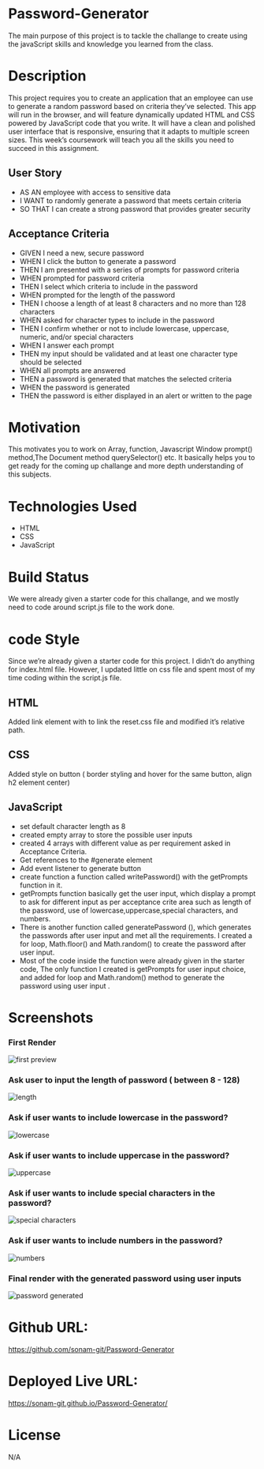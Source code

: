 # Password-Generator
The main purpose of this project is to tackle the challange to create using the javaScript skills and knowledge you learned from the class.

# Description
This project requires you to create an application that an employee can use to generate a random password based on criteria they’ve selected. This app will run in the browser, and will feature dynamically updated HTML and CSS powered by JavaScript code that you write. It will have a clean and polished user interface that is responsive, ensuring that it adapts to multiple screen sizes. This week’s coursework will teach you all the skills you need to succeed in this assignment.

## User Story
* AS AN employee with access to sensitive data
* I WANT to randomly generate a password that meets certain criteria
* SO THAT I can create a strong password that provides greater security
## Acceptance Criteria
* GIVEN I need a new, secure password
* WHEN I click the button to generate a password
* THEN I am presented with a series of prompts for password criteria
* WHEN prompted for password criteria
* THEN I select which criteria to include in the password
* WHEN prompted for the length of the password
* THEN I choose a length of at least 8 characters and no more than 128 characters
* WHEN asked for character types to include in the password
* THEN I confirm whether or not to include lowercase, uppercase, numeric, and/or special characters
* WHEN I answer each prompt
* THEN my input should be validated and at least one character type should be selected
* WHEN all prompts are answered
* THEN a password is generated that matches the selected criteria
* WHEN the password is generated
* THEN the password is either displayed in an alert or written to the page
# Motivation
This motivates you to work on Array, function, Javascript Window prompt() method,The Document method querySelector() etc. It basically helps you to get ready for the coming up challange and more depth understanding of this subjects.

# Technologies Used
* HTML
* CSS
* JavaScript
# Build Status
We were already given a starter code for this challange, and we mostly need to code around script.js file to the work done.

# code Style
Since we’re already given a starter code for this project. I didn’t do anything for index.html file. However, I updated little on css file and spent most of my time coding within the script.js file.

## HTML
Added link element with to link the reset.css file and modified it’s relative path.
## CSS
Added style on button ( border styling and hover for the same button, align h2 element center)
## JavaScript
* set default character length as 8
* created empty array to store the possible user inputs
* created 4 arrays with different value as per requirement asked in Acceptance Criteria.
* Get references to the #generate element
* Add event listener to generate button
* create function a function called writePassword() with the getPrompts function in it.
* getPrompts function basically get the user input, which display a prompt to ask for different input as per acceptance crite area such as length of the password, use of lowercase,uppercase,special characters, and numbers.
* There is another function called generatePassword (), which generates the passwords after user input and met all the requirements. I created a for loop, Math.floor() and Math.random() to create the password after user input.
* Most of the code inside the function were already given in the starter code, The only function I created is getPrompts for user input choice, and added for loop and Math.random() method to generate the password using user input .
# Screenshots
### First Render

![first preview](https://user-images.githubusercontent.com/89502092/221241752-c8503927-db25-4a21-9952-7efa46e19539.png)

### Ask user to input the length of password ( between 8 - 128)

![length](https://user-images.githubusercontent.com/89502092/221241815-a722c518-a221-4d37-9743-14b807a3e283.png)

### Ask if user wants to include lowercase in the password?

![lowercase](https://user-images.githubusercontent.com/89502092/221241882-279dccdb-8543-4f48-8e7e-fc1e1dd5a9d7.png)

### Ask if user wants to include uppercase in the password?

![uppercase](https://user-images.githubusercontent.com/89502092/221241936-fb4a202a-c449-44cb-b6cb-7116f4f651ee.png)

### Ask if user wants to include special characters in the password?

![special characters](https://user-images.githubusercontent.com/89502092/221241973-a9a8de79-6eed-4ec5-8a20-332ebb845aa0.png)

### Ask if user wants to include numbers in the password?

![numbers](https://user-images.githubusercontent.com/89502092/221242010-2c583b6e-28a4-4fca-849a-5cecfe7f033e.png)

### Final render with the generated password using user inputs

![password generated](https://user-images.githubusercontent.com/89502092/221242069-08157fe8-a45b-4b87-a7ad-ac235bdd744b.png)

# Github URL:
https://github.com/sonam-git/Password-Generator

# Deployed Live URL:
https://sonam-git.github.io/Password-Generator/

# License
N/A
